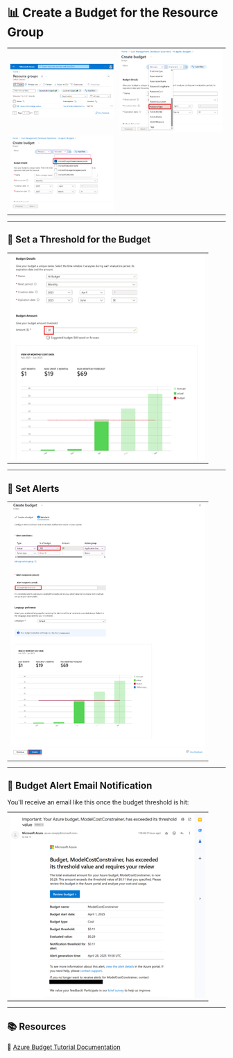 # 📊 Create a Budget for the Resource Group

<table>
  <tr>
    <td><img src="https://github.com/99x-incubator/azure_pr_review_agent_azure_func/blob/main/Assets/Resource%20Groups.png" alt="image" width="450"></td>
    <td><img src="https://github.com/99x-incubator/azure_pr_review_agent_azure_func/blob/main/Assets/Budget-ResourceType.png" alt="image" width="450"></td>
  </tr>
  <tr>
    <td><img src="https://github.com/99x-incubator/azure_pr_review_agent_azure_func/blob/main/Assets/Budget-CognitiveServices.png" alt="image" width="450"></td>
  </tr>
</table>

---

## 🎯 Set a Threshold for the Budget

<table>
  <tr>
    <td><img src="https://github.com/99x-incubator/azure_pr_review_agent_azure_func/blob/main/Assets/Budget-SetThreshold.png" alt="image" width="450"></td>
  </tr>
</table>

---

## 🚨 Set Alerts

<table>
  <tr>
    <td><img src="https://github.com/99x-incubator/azure_pr_review_agent_azure_func/blob/main/Assets/Budget-Set_Alerts.png" alt="image" width="450"></td>
  </tr>
</table>

---

## 📧 Budget Alert Email Notification

You'll receive an email like this once the budget threshold is hit:

<table>
  <tr>
    <td><img src="https://github.com/99x-incubator/azure_pr_review_agent_azure_func/blob/main/Assets/Budget-email.png" alt="image" width="450"></td>
  </tr>
</table>

---

## 📚 Resources

🔗 [Azure Budget Tutorial Documentation](https://learn.microsoft.com/en-us/azure/cost-management-billing/costs/tutorial-acm-create-budgets?tabs=psbudget)
